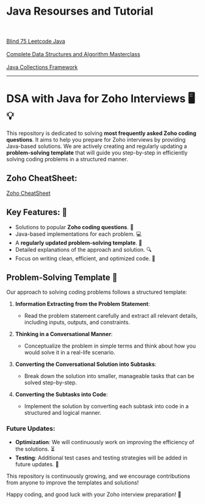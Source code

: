 # Java Resourses and Tutorial <br/><br/>
[Blind 75 Leetcode Java](https://youtu.be/PieZjz2Pyhw?si=qJ9pHotrskaesCkZ)<br/>  
[Complete Data Structures and Algorithm Masterclass](https://youtu.be/cD2pbCulF74?si=J2Q-hzkSmGHR4lCU)<br/>  
[Java Collections Framework](https://youtu.be/GdAon80-0KA?si=uoIcIUEpzoSTF6Y8)<br/>  

---
# DSA with Java for Zoho Interviews 🖥️💡

This repository is dedicated to solving **most frequently asked Zoho coding questions**. It aims to help you prepare for Zoho interviews by providing Java-based solutions. We are actively creating and regularly updating a **problem-solving template** that will guide you step-by-step in efficiently solving coding problems in a structured manner.

## Zoho CheatSheet:
[Zoho CheatSheet](https://docs.google.com/document/d/1C9AmL3lmO_B-Ufhh_rDN_X9NKFIJrF6Ru3dS2FdoJrk/edit?usp=sharing)<br/> 

## Key Features: 🌟
- Solutions to popular **Zoho coding questions**. 📑
- Java-based implementations for each problem. 💻
- A **regularly updated problem-solving template**. 📝
- Detailed explanations of the approach and solution. 🔍
- Focus on writing clean, efficient, and optimized code. 🚀

## Problem-Solving Template 🧩

Our approach to solving coding problems follows a structured template:

1. **Information Extracting from the Problem Statement**:  
   - Read the problem statement carefully and extract all relevant details, including inputs, outputs, and constraints.

2. **Thinking in a Conversational Manner**:  
   - Conceptualize the problem in simple terms and think about how you would solve it in a real-life scenario.

3. **Converting the Conversational Solution into Subtasks**:  
   - Break down the solution into smaller, manageable tasks that can be solved step-by-step.

4. **Converting the Subtasks into Code**:  
   - Implement the solution by converting each subtask into code in a structured and logical manner.

### Future Updates:
- **Optimization**: We will continuously work on improving the efficiency of the solutions. ⏳
- **Testing**: Additional test cases and testing strategies will be added in future updates. 🧪

This repository is continuously growing, and we encourage contributions from anyone to improve the templates and solutions!

Happy coding, and good luck with your Zoho interview preparation! 🎯
